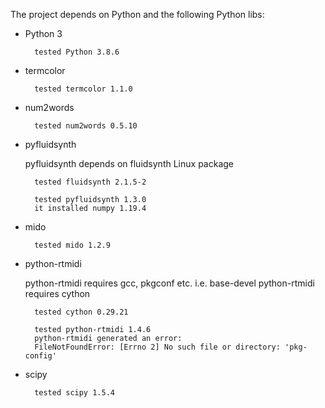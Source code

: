 The project depends on Python and the following Python libs:

- Python 3
  
        tested Python 3.8.6

- termcolor

        tested termcolor 1.1.0

- num2words

        tested num2words 0.5.10

- pyfluidsynth

    pyfluidsynth depends on fluidsynth Linux package
  
        tested fluidsynth 2.1.5-2
  
        tested pyfluidsynth 1.3.0
        it installed numpy 1.19.4

- mido

        tested mido 1.2.9

- python-rtmidi 
  
    python-rtmidi requires gcc, pkgconf etc. i.e. base-devel
    python-rtmidi requires cython

        tested cython 0.29.21
  
        tested python-rtmidi 1.4.6
        python-rtmidi generated an error:
        FileNotFoundError: [Errno 2] No such file or directory: 'pkg-config'

- scipy
  
        tested scipy 1.5.4
  